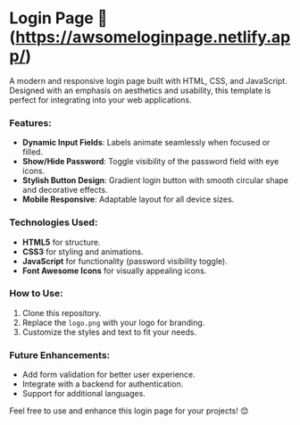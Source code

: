 # Login Page 🌟(https://awsomeloginpage.netlify.app/)

A modern and responsive login page built with HTML, CSS, and JavaScript. Designed with an emphasis on aesthetics and usability, this template is perfect for integrating into your web applications.

### Features:
- **Dynamic Input Fields**: Labels animate seamlessly when focused or filled.  
- **Show/Hide Password**: Toggle visibility of the password field with eye icons.  
- **Stylish Button Design**: Gradient login button with smooth circular shape and decorative effects.  
- **Mobile Responsive**: Adaptable layout for all device sizes.  

### Technologies Used:
- **HTML5** for structure.  
- **CSS3** for styling and animations.  
- **JavaScript** for functionality (password visibility toggle).  
- **Font Awesome Icons** for visually appealing icons.

### How to Use:
1. Clone this repository.  
2. Replace the `logo.png` with your logo for branding.  
3. Customize the styles and text to fit your needs.  

### Future Enhancements:
- Add form validation for better user experience.  
- Integrate with a backend for authentication.  
- Support for additional languages.  

Feel free to use and enhance this login page for your projects! 😊
